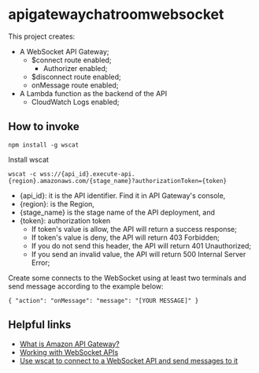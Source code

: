 # apigatewaychatroomwebsocket

This project creates:
- A WebSocket API Gateway;
    - $connect route enabled;
        - Authorizer enabled;
    - $disconnect route enabled;
    - onMessage route enabled;
- A Lambda function as the backend of the API
    - CloudWatch Logs enabled;

## How to invoke

```
npm install -g wscat
```

Install wscat

```
wscat -c wss://{api_id}.execute-api.{region}.amazonaws.com/{stage_name}?authorizationToken={token}
```

- {api_id}: it is the API identifier. Find it in API Gateway's console,
- {region}: is the Region,
- {stage_name} is the stage name of the API deployment, and
- {token}: authorization token
    - If token's value is allow, the API will return a success response;
    - If token's value is deny, the API will return 403 Forbidden;
    - If you do not send this header, the API will return 401 Unauthorized;
    - If you send an invalid value, the API will return 500 Internal Server Error;

Create some connects to the WebSocket using at least two terminals and send message according to the example below:

```
{ "action": "onMessage": "message": "[YOUR MESSAGE]" }
```

## Helpful links

- [What is Amazon API Gateway?][1]
- [Working with WebSocket APIs][2]
- [Use wscat to connect to a WebSocket API and send messages to it][3]

[1]: https://docs.aws.amazon.com/apigateway/latest/developerguide/welcome.html
[2]: https://docs.aws.amazon.com/apigateway/latest/developerguide/apigateway-websocket-api.html
[3]: https://docs.aws.amazon.com/apigateway/latest/developerguide/apigateway-how-to-call-websocket-api-wscat.html